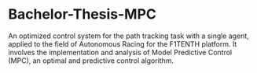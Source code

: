 # Bachelor-Thesis-MPC
An optimized control system for the path tracking task with a single agent, applied to the field of Autonomous Racing for the F1TENTH platform. It involves the implementation and analysis of Model Predictive Control (MPC), an optimal and predictive control algorithm.
